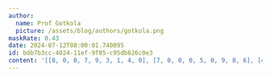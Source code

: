 ```yaml
---
author:
  name: Prof Gotkola
  picture: /assets/blog/authors/gotkola.png
maskRate: 0.43
date: 2024-07-12T08:00:01.740095
id: bdb7b3cc-4024-11ef-9f85-c95db626c0e3
content: '[[8, 0, 0, 7, 9, 3, 1, 4, 0], [7, 0, 0, 0, 5, 0, 9, 8, 6], [4, 0, 9, 0, 8, 0, 3, 2, 7], [6, 0, 1, 0, 2, 7, 0, 0, 4], [0, 4, 7, 6, 1, 5, 0, 0, 0], [2, 9, 5, 0, 4, 8, 0, 0, 0], [0, 2, 6, 0, 7, 0, 0, 0, 3], [9, 7, 0, 2, 3, 1, 6, 5, 8], [0, 3, 0, 0, 6, 4, 0, 0, 0]]'
---
```


